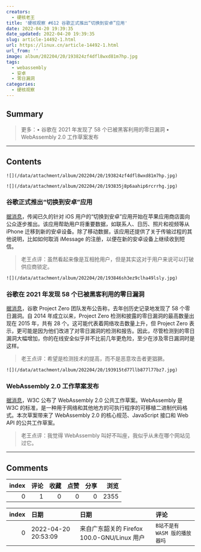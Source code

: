 ```yaml
---
creators:
  - 硬核老王
title: '硬核观察 #612 谷歌正式推出“切换到安卓”应用'
date: 2022-04-20 19:39:35
date_updated: 2022-04-20 19:39:35
slug: article-14492-1.html
url: https://linux.cn/article-14492-1.html
url_from: ''
image: album/202204/20/193824zf4dfl8wxd81m7hp.jpg
tags:
  - webassembly
  - 安卓
  - 零日漏洞
categories:
  - 硬核观察
---
```


## Summary

> 更多：• 谷歌在 2021 年发现了 58 个已被黑客利用的零日漏洞 • WebAssembly 2.0 工作草案发布

***

<!-- more -->

## Contents

`![](/data/attachment/album/202204/20/193824zf4dfl8wxd81m7hp.jpg)`

`![](/data/attachment/album/202204/20/193835j8p6aahip6rcrrhg.jpg)`

### 谷歌正式推出“切换到安卓”应用

[据消息](https://www.theverge.com/2022/4/13/23024399/google-switch-to-android-iphone-app-unlisted)，传闻已久的针对 iOS 用户的“切换到安卓”应用开始在苹果应用商店面向公众逐步推出。该应用帮助用户将重要数据，如联系人、日历、照片和视频等从 iPhone 迁移到新的安卓设备。除了移动数据，该应用还提供了关于传输过程的其他说明，比如如何取消 iMessage 的注册，以便在新的安卓设备上继续收到短信。

> 
> 老王点评：虽然看起来像是互相抢用户，但是其实这对于用户来说可以打破供应商锁定。
> 
> 
> 

`![](/data/attachment/album/202204/20/193846sh3ez9clha49lsly.jpg)`

### 谷歌在 2021 年发现 58 个已被黑客利用的零日漏洞

[据消息](https://googleprojectzero.blogspot.com/2022/04/the-more-you-know-more-you-know-you.html)，谷歌 Project Zero 团队发布公告称，去年创历史记录地发现了 58 个零日漏洞。自 2014 年成立以来，Project Zero 检测和披露的零日漏洞的最高数量出现在 2015 年，共有 28 个。这可能代表着网络攻击数量上升，但 Project Zero 表示，更可能是因为他们改进了对零日漏洞的检测和报告。因此，尽管检测到的零日漏洞大幅增加，你的在线安全似乎并不比前几年更危险，至少在涉及零日漏洞时是这样。

> 
> 老王点评：希望是检测技术的提高，而不是恶意攻击者更猖獗。
> 
> 
> 

`![](/data/attachment/album/202204/20/193915td77llb877l77bz7.jpg)`

### WebAssembly 2.0 工作草案发布

[据消息](https://www.infoworld.com/article/3657593/webassembly-20-begins-to-take-shape.html)，W3C 公布了 WebAssembly 2.0 公共工作草案。WebAssembly 是 W3C 的标准，是一种用于网络和其他地方的可执行程序的可移植二进制代码格式。本次草案带来了 WebAssembly 2.0 的核心规范、JavaScript 接口和 Web API 的公共工作草案。

> 
> 老王点评：我觉得 WebAssembly 叫好不叫座，我似乎从未在哪个网站见过它。
> 
> 
>

***

## Comments


|   index |   评论 |   收藏 |   点赞 |   分享 |   浏览 |
|--------:|-------:|-------:|-------:|-------:|-------:|
|       0 |      1 |      0 |      0 |      0 |   2355 |

|   index | 日期                | 日期                                        | 评论                          |
|--------:|:--------------------|:--------------------------------------------|:------------------------------|
|       0 | 2022-04-20 20:53:09 | 来自广东韶关的 Firefox 100.0-GNU/Linux 用户 | `B站不是有 WASM 版的播放器吗` |
